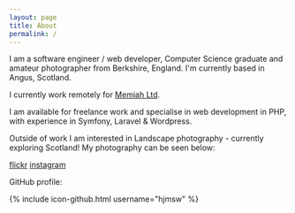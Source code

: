 ```yaml
---
layout: page
title: About
permalink: /
---
```


I am a software engineer / web developer, Computer Science graduate and amateur photographer from Berkshire, England. I'm currently based in Angus, Scotland.

I currently work remotely for [Memiah Ltd](http://www.memiah.co.uk/).

I am available for freelance work and specialise in web development in PHP, with experience in Symfony, Laravel & Wordpress.

Outside of work I am interested in Landscape photography - currently exploring Scotland! My photography can be seen below:

[flickr](https://www.flickr.com/photos/j1mb093)
[instagram](https://www.instagram.com/jhardingphoto/)

GitHub profile:

{% include icon-github.html username="hjmsw" %}



